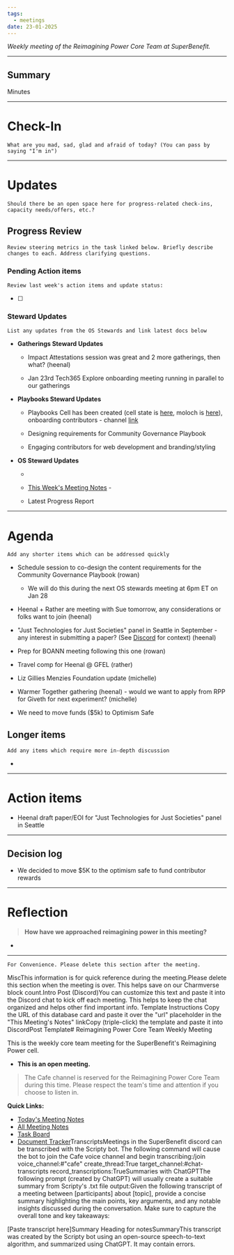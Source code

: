 ```yaml
---
tags:
  - meetings
date: 23-01-2025
---
```

_Weekly meeting of the Reimagining Power Core Team at SuperBenefit._

---

## Summary

Minutes 

---

# Check-In

`What are you mad, sad, glad and afraid of today? (You can pass by saying "I'm in")`

---

# Updates

`Should there be an open space here for progress-related check-ins, capacity needs/offers, etc.?`

## Progress Review

`Review steering metrics in the task linked below. Briefly describe changes to each. Address clarifying questions.`

   

### Pending Action items

`Review last week's action items and update status:`

- [ ]  

### Steward Updates

`List any updates from the OS Stewards and link latest docs below`

- **Gatherings Steward Updates**

  - Impact Attestations session was great and 2 more gatherings, then what? (heenal)

  - Jan 23rd Tech365 Explore onboarding meeting running in parallel to our gatherings

- **Playbooks Steward Updates**

  - Playbooks Cell has been created (cell state is [here](https://app.charmverse.io/superbenefit/playbooks-rpp-7896050492098612), moloch is [here](https://admin.daohaus.club/#/molochv3/0xa/0xe80ffca045bf338cb088b8fb635130431ec6f976)), onboarding contributors - channel [link](https://discord.com/channels/874697948838101092/1143636598462873731)

  - Designing requirements for Community Governance Playbook

  - Engaging contributors for web development and branding/styling

- **OS Steward Updates**

  - 

  - [This Week's Meeting Notes](https://app.charmverse.io/superbenefit/rpp-os-stewards-meeting-23-21-1-25-19371460489022962) - 

  - Latest Progress Report

---

# Agenda

`Add any shorter items which can be addressed quickly`

- Schedule session to co-design the content requirements for the Community Governance Playbook (rowan) 

  - We will do this during the next OS stewards meeting at 6pm ET on Jan 28

- Heenal + Rather are meeting with Sue tomorrow, any considerations or folks want to join (heenal)

- "Just Technologies for Just Societies" panel in Seattle in September - any interest in submitting a paper? (See [Discord](https://discord.com/channels/874697948838101092/1182281729453596764/1331005056228528149) for context) (heenal)

- Prep for BOANN meeting following this one (rowan)

- Travel comp for Heenal @ GFEL (rather)

- Liz Gillies Menzies Foundation update (michelle)

- Warmer Together gathering (heenal) - would we want to apply from RPP for Giveth for next experiment? (michelle)

- We need to move funds ($5k) to Optimism Safe


## Longer items

`Add any items which require more in-depth discussion`

- 

---

# Action items

- Heenal draft paper/EOI for "Just Technologies for Just Societies" panel in Seattle

---

## Decision log

-    We decided to move $5K to the optimism safe to fund contributor rewards

---

# Reflection 

> **How have we approached reimagining power in this meeting?**

-  

---

`For Convenience. Please delete this section after the meeting.`

MiscThis information is for quick reference during the meeting.Please delete this section when the meeting is over. This helps save on our Charmverse block count.Intro Post (Discord)You can customize this text and paste it into the Discord chat to kick off each meeting. This helps to keep the chat organized and helps other find important info. Template Instructions Copy the URL of this database card and paste it over the "url" placeholder in the "This Meeting's Notes" linkCopy (triple-click) the template and paste it into DiscordPost Template# Reimagining Power Core Team Weekly Meeting

This is the weekly core team meeting for the SuperBenefit's Reimagining Power cell.

- __This is an **open** meeting.__  
> The Cafe channel is reserved for the Reimagining Power Core Team during this time. Please respect the team's time and attention if you choose to listen in.

**Quick Links:**
- [Today's Meeting Notes](url)  
- [All Meeting Notes](https://app.charmverse.io/superbenefit/meeting-notes-reimagining-power-9995214806368862)  
- [Task Board](https://app.charmverse.io/superbenefit/task-board-reimagining-power-18270894134568505)
- [Document Tracker](https://app.charmverse.io/superbenefit/documents-reimagining-power-8236079332321762)TranscriptsMeetings in the SuperBenefit discord can be transcribed with the Scripty bot. The following command will cause the bot to join the Cafe voice channel and begin transcribing:/join voice_channel:#"cafe" create_thread:True target_channel:#chat-transcripts record_transcriptions:TrueSummaries with ChatGPTThe following prompt (created by ChatGPT) will usually create a suitable summary from Scripty's .txt file output:Given the following transcript of a meeting between [participants] about [topic], provide a concise summary highlighting the main points, key arguments, and any notable insights discussed during the conversation. Make sure to capture the overall tone and key takeaways:

[Paste transcript here]Summary Heading for notesSummaryThis transcript was created by the Scripty bot using an open-source speech-to-text algorithm, and summarized using ChatGPT. It may contain errors.<Paste summary here>

# 